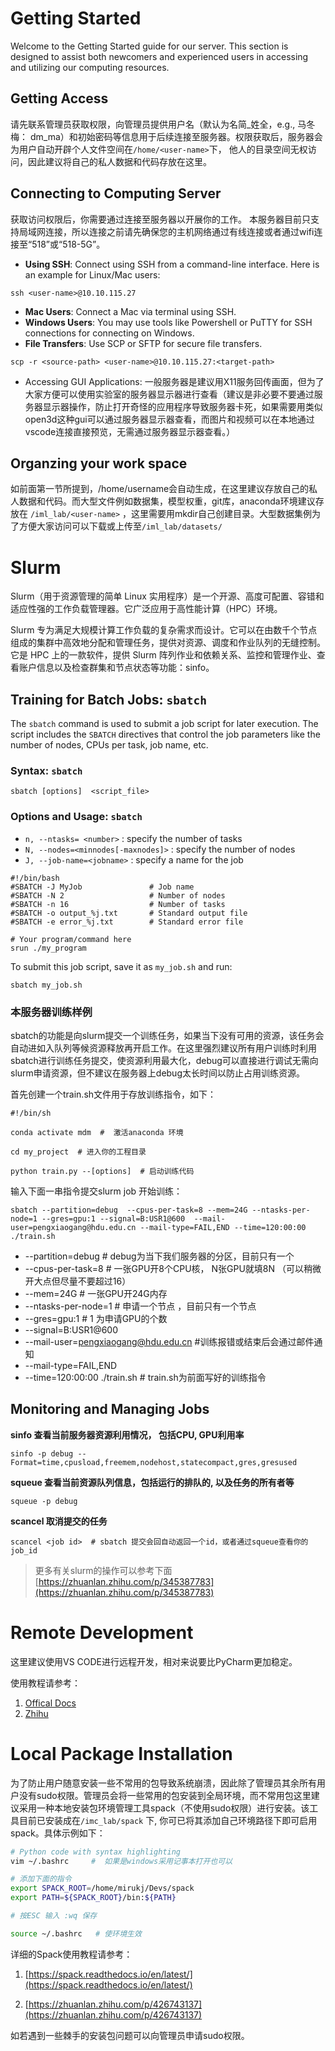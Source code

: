 # Getting Started
Welcome to the Getting Started guide for our server. This section is designed to assist both newcomers and experienced users in accessing and utilizing our computing resources.

## Getting Access

请先联系管理员获取权限，向管理员提供用户名<user-name>（默认为名简_姓全，e.g., 马冬梅： dm_ma）和初始密码等信息用于后续连接至服务器。权限获取后，服务器会为用户自动开辟个人文件空间在`/home/<user-name>`下， 他人的目录空间无权访问，因此建议将自己的私人数据和代码存放在这里。

## Connecting to Computing Server

获取访问权限后，你需要通过连接至服务器以开展你的工作。 本服务器目前只支持局域网连接，所以连接之前请先确保您的主机网络通过有线连接或者通过wifi连接至“518”或“518-5G”。

* **Using SSH**: Connect using SSH from a command-line interface. Here is an example for Linux/Mac users:
```plain
ssh <user-name>@10.10.115.27   
```
* **Mac Users**: Connect a Mac via terminal using SSH.
* **Windows Users**: You may use tools like Powershell or PuTTY for SSH connections for connecting on Windows.
* **File Transfers**: Use SCP or SFTP for secure file transfers.
```plain
scp -r <source-path> <user-name>@10.10.115.27:<target-path>
```
* Accessing GUI Applications: 一般服务器是建议用X11服务回传画面，但为了大家方便可以使用实验室的服务器显示器进行查看（建议是非必要不要通过服务器显示器操作，防止打开奇怪的应用程序导致服务器卡死，如果需要用类似open3d这种gui可以通过服务器显示器查看，而图片和视频可以在本地通过vscode连接直接预览，无需通过服务器显示器查看。）
## Organzing your work space

如前面第一节所提到，/home/username会自动生成，在这里建议存放自己的私人数据和代码。而大型文件例如数据集，模型权重，git库，anaconda环境建议存放在 `/iml_lab/<user-name>` ，这里需要用mkdir自己创建目录。大型数据集例为了方便大家访问可以下载或上传至`/iml_lab/datasets/`



# Slurm
Slurm（用于资源管理的简单 Linux 实用程序）是一个开源、高度可配置、容错和适应性强的工作负载管理器。它广泛应用于高性能计算（HPC）环境。

Slurm 专为满足大规模计算工作负载的复杂需求而设计。它可以在由数千个节点组成的集群中高效地分配和管理任务，提供对资源、调度和作业队列的无缝控制。它是 HPC 上的一款软件，提供 Slurm 阵列作业和依赖关系、监控和管理作业、查看账户信息以及检查群集和节点状态等功能：sinfo。

## Training for Batch Jobs: `sbatch`

The `sbatch` command is used to submit a job script for later execution. The script includes the `SBATCH` directives that control the job parameters like the number of nodes, CPUs per task, job name, etc.

### Syntax: `sbatch`

```plain
sbatch [options]  <script_file>
```
### Options and Usage: `sbatch`

* `n, --ntasks= <number>` : specify the number of tasks
* `N, --nodes=<minnodes[-maxnodes]>` : specify the number of nodes
* `J, --job-name=<jobname>` : specify a name for the job
```plain
#!/bin/bash
#SBATCH -J MyJob               # Job name
#SBATCH -N 2                   # Number of nodes
#SBATCH -n 16                  # Number of tasks
#SBATCH -o output_%j.txt       # Standard output file
#SBATCH -e error_%j.txt        # Standard error file

# Your program/command here
srun ./my_program
```
To submit this job script, save it as `my_job.sh` and run:
```plain
sbatch my_job.sh
```

### 本服务器训练样例

sbatch的功能是向slurm提交一个训练任务，如果当下没有可用的资源，该任务会自动进如入队列等候资源释放再开启工作。在这里强烈建议所有用户训练时利用sbatch进行训练任务提交，使资源利用最大化，debug可以直接进行调试无需向slurm申请资源，但不建议在服务器上debug太长时间以防止占用训练资源。

首先创建一个train.sh文件用于存放训练指令，如下：

```plain
#!/bin/sh

conda activate mdm  #  激活anaconda 环境

cd my_project  # 进入你的工程目录

python train.py --[options]  # 启动训练代码
```

输入下面一串指令提交slurm job 开始训练：

```plain
sbatch --partition=debug  --cpus-per-task=8 --mem=24G --ntasks-per-node=1 --gres=gpu:1 --signal=B:USR1@600  --mail-user=pengxiaogang@hdu.edu.cn --mail-type=FAIL,END --time=120:00:00 ./train.sh 
```
* --partition=debug     # debug为当下我们服务器的分区，目前只有一个
* --cpus-per-task=8     # 一张GPU开8个CPU核， N张GPU就填8N （可以稍微开大点但尽量不要超过16）
* --mem=24G              #   一张GPU开24G内存
* --ntasks-per-node=1       # 申请一个节点 ，目前只有一个节点
* --gres=gpu:1                 #  1 为申请GPU的个数
* --signal=B:USR1@600  
* --mail-user=pengxiaogang@hdu.edu.cn    #训练报错或结束后会通过邮件通知
* --mail-type=FAIL,END 
* --time=120:00:00 ./train.sh     # train.sh为前面写好的训练指令
## **Monitoring and Managing Jobs**

**sinfo   查看当前服务器资源利用情况， 包括CPU, GPU利用率**

```plain
sinfo -p debug --Format=time,cpusload,freemem,nodehost,statecompact,gres,gresused
```

**squeue  查看当前资源队列信息，包括运行的排队的, 以及任务的所有者等**

```plain
squeue -p debug 
```

**scancel  取消提交的任务**

```plain
scancel <job id>  # sbatch 提交会回自动返回一个id，或者通过squeue查看你的job_id
```

>更多有关slurm的操作可以参考下面
[https://zhuanlan.zhihu.com/p/345387783](https://zhuanlan.zhihu.com/p/345387783)


# Remote Development
这里建议使用VS CODE进行远程开发，相对来说要比PyCharm更加稳定。

使用教程请参考：
1. [Offical Docs](https://code.visualstudio.com/docs/remote/remote-overview)
2. [Zhihu](https://blog.csdn.net/liqfyiyi/article/details/120055064)

# Local Package Installation
为了防止用户随意安装一些不常用的包导致系统崩溃，因此除了管理员其余所有用户没有sudo权限。管理员会将一些常用的包安装到全局环境，而不常用包这里建议采用一种本地安装包环境管理工具spack（不使用sudo权限）进行安装。该工具目前已安装成在`/imc_lab/spack` 下, 你可已将其添加自己环境路径下即可启用spack。具体示例如下：


```bash
# Python code with syntax highlighting
vim ~/.bashrc     #  如果是windows采用记事本打开也可以

# 添加下面的指令
export SPACK_ROOT=/home/mirukj/Devs/spack
export PATH=${SPACK_ROOT}/bin:${PATH}

# 按ESC 输入 :wq 保存

source ~/.bashrc   # 使环境生效
```

详细的Spack使用教程请参考：
1. [https://spack.readthedocs.io/en/latest/](https://spack.readthedocs.io/en/latest/)


2. [https://zhuanlan.zhihu.com/p/426743137](https://zhuanlan.zhihu.com/p/426743137) 

如若遇到一些棘手的安装包问题可以向管理员申请sudo权限。